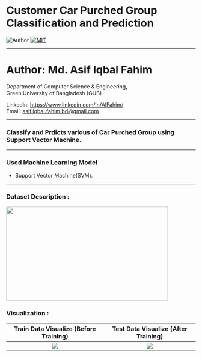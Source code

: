 # Customer Car Purched Group Classification and Prediction
![Author](https://img.shields.io/badge/author-AIFahim-orange)
[![MIT](https://img.shields.io/badge/license-MIT-5eba00.svg)](https://github.com/AIFahim/Customer-Car-Purched-Group-Classification-and-Prediction-/blob/main/LICENSE)


<hr>

# Author: Md. Asif Iqbal Fahim

Department of Computer Science & Engineering, </br>
Green University of Bangladesh (GUB) </br>

Linkedin: https://www.linkedin.com/in/AIFahim/ </br>
Email: asif.iqbal.fahim.bd@gmail.com <br>



<hr>

### Classify and Prdicts various of Car Purched Group using Support Vector Machine.

<hr>

### Used Machine Learning Model

- Support Vector Machine(SVM).

<hr>

### Dataset Description :

<img src="https://drive.google.com/uc?export=view&id=18Jyo_n_Hpn7WqF1yG8a717mEZkOAoeTR" width="430" height="250"/>

### Visualization :

Train Data Visualize (Before Training)            |  Test Data Visualize (After Training)        
:-------------------------:|:------------------------:
<img src = "https://user-images.githubusercontent.com/33654834/97035799-b157f800-1588-11eb-96e1-cc56292562e8.png" /> | <img src = "https://drive.google.com/uc?export=view&id=1yRtkBw2g3QSLt8iQWsP5p_S2Becw9sS5" /> 


<!--
![Dataset](https://drive.google.com/uc?export=view&id=18Jyo_n_Hpn7WqF1yG8a717mEZkOAoeTR
![SVM image](https://user-images.githubusercontent.com/33654834/97035799-b157f800-1588-11eb-96e1-cc56292562e8.png)
